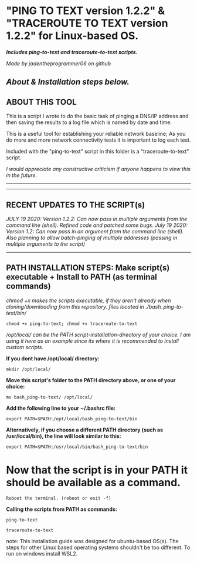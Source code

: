 # "PING TO TEXT version 1.2.2" & "TRACEROUTE TO TEXT version 1.2.2" for Linux-based OS.
***Includes ping-to-text and traceroute-to-text scripts.***

*Made by jadentheprogrammer06 on github*
 
*About & Installation steps below.*
---------------------------------------------------
ABOUT THIS TOOL
---------------------------------------------------
This is a script I wrote to do the basic task of
pinging a DNS/IP address and then saving the results to
a log file which is named by date and time.

This is a useful tool for establishing your reliable network baseline; As you do more and more network connectivity tests it is important to log each test.

Included with the "ping-to-text" script in this folder is a "traceroute-to-text" script.

*I would appreciate any constructive criticism if anyone happens to view this in the future.*

---------------------------------------------------
----------------------------------------------------
RECENT UPDATES TO THE SCRIPT(s)
----------------------------------------------------
*JULY 19 2020: Version 1.2.2: Can now pass in multiple arguments from the command line (shell).*
*Refined code and patched some bugs.*
*July 19 2020: Version 1.2: Can now pass in an argument from the command line (shell).*
*Also planning to allow batch-pinging of multiple addresses (passing in multiple arguments to the script)*

----------------------------------------------------
PATH INSTALLATION STEPS:  Make script(s) executable + Install to PATH (as terminal commands)
----------------------------------------------------
*chmod +x makes the scripts executable, if they aren't already when cloning/downloading from this repository.*
*files located in ./bash_ping-to-text/bin/*

	chmod +x ping-to-text; chmod +x traceroute-to-text

*/opt/local/ can be the PATH script-installation-directory of your choice. I am using it here as an example since its where it is recommended to install custom scripts.*


**If you dont have /opt/local/ directory:**

	mkdir /opt/local/


**Move this script's folder to the PATH directory above, or one of your choice:**

	mv bash_ping-to-text/ /opt/local/


**Add the following line to your ~/.bashrc file:**

	export PATH=$PATH:/opt/local/bash_ping-to-text/bin

**Alternatively, if you choose a different PATH directory (such as /usr/local/bin), the line will look similar to this:**

	export PATH=$PATH:/usr/local/bin/bash_ping-to-text/bin

# Now that the script is in your PATH it should be available as a command.
	Reboot the terminal. (reboot or exit -f)

**Calling the scripts from PATH as commands:**

	ping-to-text

	traceroute-to-text

note: This installation guide was designed for ubuntu-based OS(s). The steps for other Linux based operating systems shouldn't be too different. To run on windows install WSL2.

